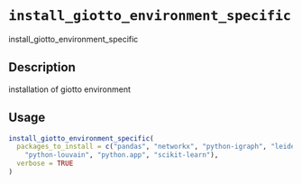 # `install_giotto_environment_specific`

install_giotto_environment_specific


## Description

installation of giotto environment


## Usage

```r
install_giotto_environment_specific(
  packages_to_install = c("pandas", "networkx", "python-igraph", "leidenalg",
    "python-louvain", "python.app", "scikit-learn"),
  verbose = TRUE
)
```


